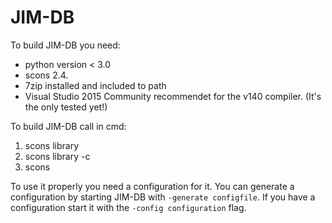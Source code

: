# JIM-DB
To build JIM-DB you need:
 - python version < 3.0 
 - scons 2.4.
 - 7zip installed and included to path
 - Visual Studio 2015 Community recommendet for the v140 compiler. (It's the only tested yet!)
 
To build JIM-DB call in cmd:
1. scons library
2. scons library -c
3. scons

To use it properly you need a configuration for it. You can generate a configuration by starting JIM-DB with ```-generate configfile```. If you have a configuration start it with the ```-config configuration``` flag.
